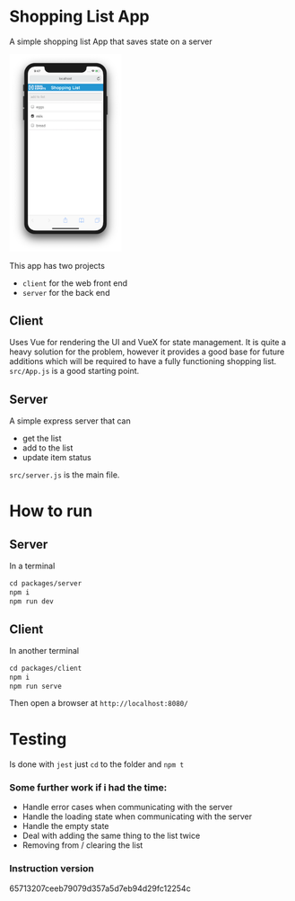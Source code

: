 # Shopping List App

A simple shopping list App that saves state on a server

<img src="./doc/app.png" alt="drawing" width="200"/>

This app has two projects
* `client` for the web front end
* `server` for the back end

## Client
Uses Vue for rendering the UI and VueX for state management. It is quite a heavy solution for the problem, however it provides a good base for future additions which will be required to have a fully functioning shopping list. `src/App.js` is a good starting point.

## Server
A simple express server that can
* get the list
* add to the list
* update item status

`src/server.js` is the main file.

# How to run

## Server
In a terminal
```
cd packages/server
npm i
npm run dev
```

## Client
In another terminal
```
cd packages/client
npm i
npm run serve
```
Then open a browser at `http://localhost:8080/`

# Testing
Is done with `jest` just `cd` to the folder and `npm t`

### Some further work if i had the time:
* Handle error cases when communicating with the server
* Handle the loading state when communicating with the server
* Handle the empty state
* Deal with adding the same thing to the list twice
* Removing from / clearing the list

### Instruction version
65713207ceeb79079d357a5d7eb94d29fc12254c